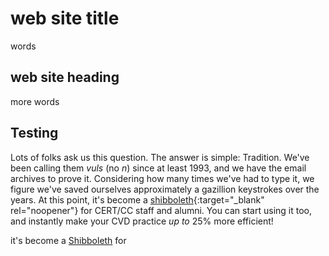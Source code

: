 # web site title

words

## web site heading

more words

## Testing

Lots of folks ask us this question. The answer is simple: Tradition. We've been calling them _vuls_ (no _n_) since at least 1993, and we have the email archives to prove it. Considering how many times we've had to type it, we figure we've saved ourselves approximately a gazillion keystrokes over the years. At this point, it's become a [shibboleth](https://en.wikipedia.org/wiki/Shibboleth){:target="_blank" rel="noopener"} for CERT/CC staff and alumni. You can start using it too, and instantly make your CVD practice _up to_ 25% more efficient!

it's become a <a href="https://en.wikipedia.org/wiki/Shibboleth" target="_blank">Shibboleth</a> for
